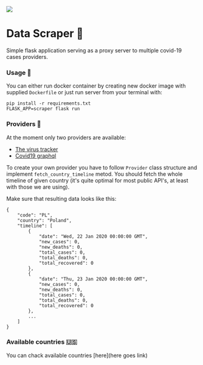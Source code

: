[![](https://img.shields.io/badge/python-3.7-brightgreen)](https://pl.python.org/)
# Data Scraper :page_facing_up:

Simple flask application serving as a proxy server to multiple covid-19 cases providers.




### Usage :rocket:
You can either run docker container by creating new docker image with supplied `Dockerfile` or just run server from your terminal with:
```
pip install -r requirements.txt
FLASK_APP=scraper flask run
```


### Providers :fax:
At the moment only two providers are available:
 - [The virus tracker](https://thevirustracker.com/api)
 - [Covid19 graphql](https://covid19-graphql.now.sh)

To create your own provider you have to follow `Provider` class structure and implement `fetch_country_timeline` metod.
You should fetch the whole timeline of given country (it's quite optimal for most public API's, at least with those we are using).

Make sure that resulting data looks like this:

```
{
    "code": "PL",
    "country": "Poland",
    "timeline": [
        {
            "date": "Wed, 22 Jan 2020 00:00:00 GMT",
            "new_cases": 0,
            "new_deaths": 0,
            "total_cases": 0,
            "total_deaths": 0,
            "total_recovered": 0
        },
        {
            "date": "Thu, 23 Jan 2020 00:00:00 GMT",
            "new_cases": 0,
            "new_deaths": 0,
            "total_cases": 0,
            "total_deaths": 0,
            "total_recovered": 0
        },
        ...
    ]
}
```

### Available countries :us:
You can chack available countries [here](here goes link)